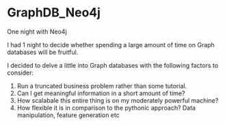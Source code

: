 # GraphDB_Neo4j
One night with Neo4j

I had 1 night to decide whether spending a large amount of time on Graph databases will be fruitful.

I decided to delve a little into Graph databases with the following factors to consider:
1. Run a truncated business problem rather than some tutorial.
2. Can I get meaningful information in a short amount of time?
3. How scalabale this entire thing is on my moderately powerful machine?
4. How flexible it is in comparison to the pythonic approach? Data manipulation, feature generation etc
